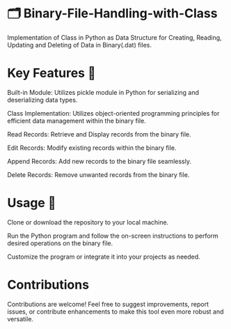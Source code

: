 # 🗂 Binary-File-Handling-with-Class
Implementation of Class in Python as Data Structure for Creating, Reading, Updating and Deleting of Data in Binary(.dat) files.

# Key Features 📜

Built-in Module: Utilizes pickle module in Python for serializing and deserializing data types.

Class Implementation: Utilizes object-oriented programming principles for efficient data management within the binary file.

Read Records: Retrieve and Display records from the binary file.

Edit Records: Modify existing records within the binary file.

Append Records: Add new records to the binary file seamlessly.

Delete Records: Remove unwanted records from the binary file.

# Usage 🛃
Clone or download the repository to your local machine.

Run the Python program and follow the on-screen instructions to perform desired operations on the binary file.

Customize the program or integrate it into your projects as needed.

# Contributions

Contributions are welcome! Feel free to suggest improvements, report issues, or contribute enhancements to make this tool even more robust and versatile.
